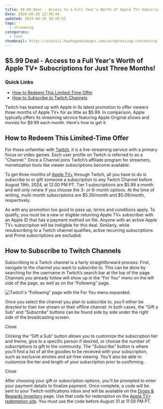 ```yaml
---
title: $5.99 Deal - Access to a Full Year's Worth of Apple TV+ Subscriptions for Just Three Months!
date: 2024-08-26 12:30:44
updated: 2024-08-29 10:29:52
tags:
  - streaming
categories:
  - tech
thumbnail: https://static1.howtogeekimages.com/wordpress/wp-content/uploads/2024/07/a-tv-with-apple-tv-logo-on-the-screen.jpg
---
```


## $5.99 Deal - Access to a Full Year's Worth of Apple TV+ Subscriptions for Just Three Months!

### Quick Links

* [How to Redeem This Limited-Time Offer](https://android-frp.techidaily.com/in-2024-meizu-adb-format-tool-for-pc-vs-other-unlocking-tools-which-one-is-the-best-by-drfone-android/)
* [How to Subscribe to Twitch Channels](https://facebook-video-recording.techidaily.com/in-2024-optimizing-facebook-videos-for-hd-broadcasts-and-beyond/)

 Twitch has teamed up with Apple in its latest promotion to offer viewers three months of Apple TV+ for as little as $5.99\. In comparison, Apple typically offers its streaming service featuring Apple Original shows and movies for $9.99 each month. Here's how to get it.

##  How to Redeem This Limited-Time Offer

 For those unfamiliar with [Twitch](https://www.twitch.tv/), it is a live-streaming service with a primary focus on video games. Each user profile on Twitch is referred to as a "Channel." Once a Channel joins Twitch’s affiliate program for streamers, monetization tools like viewer subscriptions become available.

 To get three months of [Apple TV+](https://www.apple.com/apple-tv-plus/) through Twitch, all you have to do is subscribe to or gift someone a subscription to any Twitch Channel before August 19th, 2024, at 12:00 PM PT. Tier 1 subscriptions are $5.99 a month and will only renew if you choose the 3- or 6-month options. At the time of writing, multi-month subscriptions are $5.39/month and $5.09/month, respectively.

 As with any promotion too good to pass up, terms and conditions apply. To qualify, you must be a new or eligible returning Apple TV+ subscriber with an Apple ID that has a payment method on file. Anyone with an active Apple TV+ subscription will be ineligible for this deal. Similarly, while resubscribing to a Twitch channel qualifies, active recurring subscriptions and Prime subscriptions are excluded.

##  How to Subscribe to Twitch Channels

 Subscribing to a Twitch channel is a fairly straightforward process. First, navigate to the channel you want to subscribe to. This can be done by searching for the username in Twitch’s search bar at the top of the page. Channels you already follow will show up in the “For You” menu on the left side of the page, as well as on the “Following” page.

![Twitch's "Following" page with the For You menu expanded.](https://static1.howtogeekimages.com/wordpress/wp-content/uploads/2024/08/following.png) 

 Once you select the channel you plan to subscribe to, you’ll either be directed to their live stream or their offline channel. In both cases, the “Gift a Sub” and “Subscribe” buttons can be found side by side under the right side of the broadcasting screen.

Close 

 Clicking the “Gift a Sub” button allows you to customize the subscription tier and theme, give to a specific person if desired, or choose the number of subscriptions to gift to the community. The “Subscribe” button is where you’ll find a list of all the goodies to be received with your subscription, such as exclusive emotes and ad-free viewing. You’ll also be able to customize the tier and length of your subscription prior to confirming.

Close 

 After choosing your gift or subscription options, you’ll be prompted to enter your payment details to finalize payment. Once complete, a code will be sent to your Twitch notifications inbox and will be available on the [Drops & Rewards Inventory](http://www.twitch.tv/drops/inventory) page. Use that code for redemption on the [Apple TV+ redemption site](http://apps.apple.com/redeem/). You must use the code before August 31 at 11:59 PM PT.

<ins class="adsbygoogle"
     style="display:block"
     data-ad-format="autorelaxed"
     data-ad-client="ca-pub-7571918770474297"
     data-ad-slot="1223367746"></ins>



<ins class="adsbygoogle"
     style="display:block"
     data-ad-client="ca-pub-7571918770474297"
     data-ad-slot="8358498916"
     data-ad-format="auto"
     data-full-width-responsive="true"></ins>

